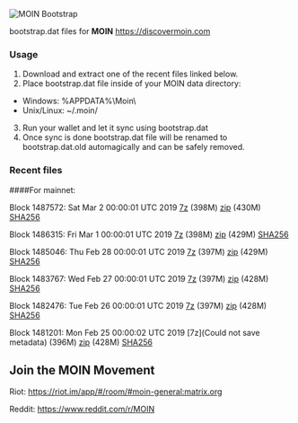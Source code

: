 ![MOIN Bootstrap](https://i.imgur.com/KjM1jMp.jpg)

bootstrap.dat files for **MOIN** https://discovermoin.com

### Usage

1. Download and extract one of the recent files linked below.
2. Place bootstrap.dat file inside of your MOIN data directory:
 - Windows: %APPDATA%\Moin\
 - Unix/Linux: ~/.moin/
3. Run your wallet and let it sync using bootstrap.dat
4. Once sync is done bootstrap.dat file will be renamed to bootstrap.dat.old automagically and can be safely removed.


### Recent files

####For mainnet:

Block 1487572: Sat Mar  2 00:00:01 UTC 2019 [7z](https://transfer.sh/8jUJS/bootstrap.dat.20190302.7z) (398M) [zip](https://transfer.sh/E7WeU/bootstrap.dat.20190302.zip) (430M) [SHA256](https://transfer.sh/rHH3p/sha256.txt)

Block 1486315: Fri Mar  1 00:00:01 UTC 2019 [7z](https://transfer.sh/XZMdb/bootstrap.dat.20190301.7z) (398M) [zip](https://transfer.sh/nxs4Q/bootstrap.dat.20190301.zip) (429M) [SHA256](https://transfer.sh/NesTg/sha256.txt)

Block 1485046: Thu Feb 28 00:00:01 UTC 2019 [7z](https://transfer.sh/YoZba/bootstrap.dat.20190228.7z) (397M) [zip](https://transfer.sh/7dYlr/bootstrap.dat.20190228.zip) (429M) [SHA256](https://transfer.sh/s9MPv/sha256.txt)

Block 1483767: Wed Feb 27 00:00:01 UTC 2019 [7z](https://transfer.sh/Wi21O/bootstrap.dat.20190227.7z) (397M) [zip](https://transfer.sh/BfSbJ/bootstrap.dat.20190227.zip) (428M) [SHA256](https://transfer.sh/VrU1u/sha256.txt)

Block 1482476: Tue Feb 26 00:00:01 UTC 2019 [7z](https://transfer.sh/8M9XU/bootstrap.dat.20190226.7z) (397M) [zip](https://transfer.sh/f5Wne/bootstrap.dat.20190226.zip) (428M) [SHA256](https://transfer.sh/piIZ9/sha256.txt)

Block 1481201: Mon Feb 25 00:00:02 UTC 2019 [7z](Could not save metadata) (396M) [zip](https://transfer.sh/grdBY/bootstrap.dat.20190225.zip) (428M) [SHA256](https://transfer.sh/OLpd5/sha256.txt)

## Join the MOIN Movement

Riot: https://riot.im/app/#/room/#moin-general:matrix.org

Reddit: https://www.reddit.com/r/MOIN
